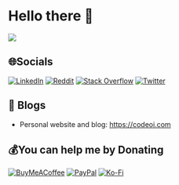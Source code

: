# Hello there 👋

  ![](https://github.com/fady0/fady0/blob/main/readme_header.jpg)

## 🌐Socials
[![LinkedIn](https://img.shields.io/badge/LinkedIn-%230077B5.svg?logo=linkedin&logoColor=white)](https://linkedin.com/in/fady0) [![Reddit](https://img.shields.io/badge/Reddit-%23FF4500.svg?logo=Reddit&logoColor=white)](https://reddit.com/user/fady000) [![Stack Overflow](https://img.shields.io/badge/-Stackoverflow-FE7A16?logo=stack-overflow&logoColor=white)](https://stackoverflow.com/users/14895864) [![Twitter](https://img.shields.io/badge/Twitter-%231DA1F2.svg?logo=Twitter&logoColor=white)](https://twitter.com/fadynagh0)
  
  
## 📝 Blogs
  
- Personal website and blog: https://codeoi.com

 

 ## 💰You can help me by Donating
  [![BuyMeACoffee](https://img.shields.io/badge/Buy%20Me%20a%20Coffee-ffdd00?style=for-the-badge&logo=buy-me-a-coffee&logoColor=black)](https://buymeacoffee.com/fady0) [![PayPal](https://img.shields.io/badge/PayPal-00457C?style=for-the-badge&logo=paypal&logoColor=white)](https://paypal.me/fadyfaraday) [![Ko-Fi](https://img.shields.io/badge/Ko--fi-F16061?style=for-the-badge&logo=ko-fi&logoColor=white)](https://ko-fi.com/fady0) 
